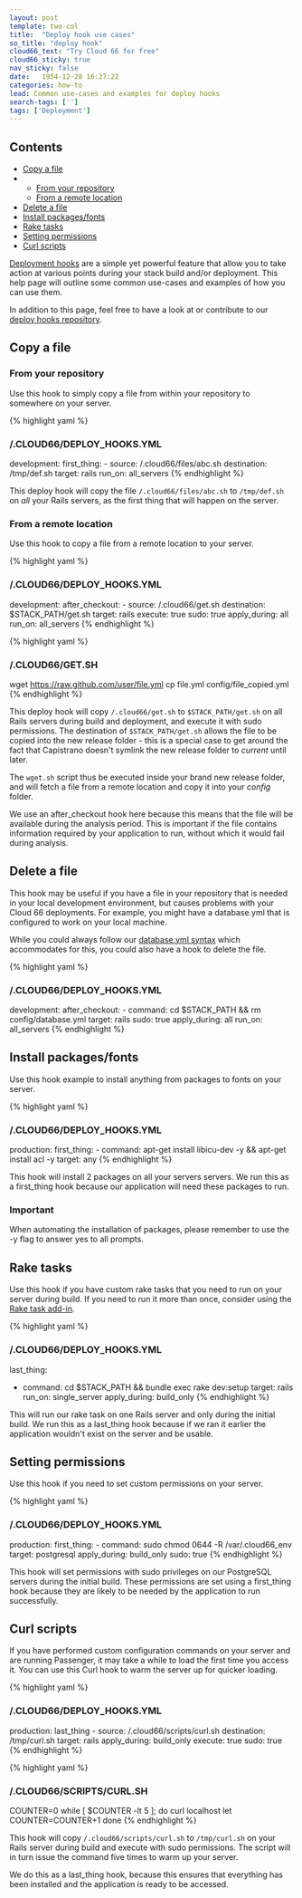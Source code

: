 ```yaml
---
layout: post
template: two-col
title:  "Deploy hook use cases"
so_title: "deploy hook"
cloud66_text: "Try Cloud 66 for free"
cloud66_sticky: true
nav_sticky: false
date:   1954-12-28 16:27:22
categories: how-to
lead: Common use-cases and examples for deploy hooks
search-tags: ['']
tags: ['Deployment']
---
```


<h2>Contents</h2>
<ul class="page-toc">
	<li>
		<a href="#copy">Copy a file</a>
	</li>
	    <li>
            <ul>
                <li><a href="#repo">From your repository</a></li>
            </ul>
            <ul>
                <li><a href="#remote">From a remote location</a></li>
            </ul>
        </li>
	<li>
		<a href="#delete">Delete a file</a>
	</li>
	<li>
		<a href="#install">Install packages/fonts</a>
	</li>
	<li>
		<a href="#rake">Rake tasks</a>
	</li>
	<li>
		<a href="#permissions">Setting permissions</a>
	</li>
	<li>
		<a href="#curl">Curl scripts</a>
	</li>
</ul>

[Deployment hooks](/stack-features/deploy-hooks.html) are a simple yet powerful feature that allow you to take action at various points during your stack build and/or deployment. This help page will outline some common use-cases and examples of how you can use them.

In addition to this page, feel free to have a look at or contribute to our <a href="https://github.com/cloud66/deploy_hooks" target="_blank">deploy hooks repository</a>.

<h2 id="copy">Copy a file</h2>

<h3 id="repo">From your repository</h3>

Use this hook to simply copy a file from within your repository to somewhere on your server.

{% highlight yaml %}
### /.CLOUD66/DEPLOY_HOOKS.YML ###

development:
    first_thing:
      - source: /.cloud66/files/abc.sh
        destination: /tmp/def.sh
        target: rails
        run_on: all_servers
{% endhighlight %}

This deploy hook will copy the file `/.cloud66/files/abc.sh` to `/tmp/def.sh` on _all_ your Rails servers, as the first thing that will happen on the server.

<h3 id="remote">From a remote location</h3>

Use this hook to copy a file from a remote location to your server.

{% highlight yaml %}
### /.CLOUD66/DEPLOY_HOOKS.YML ###

development:
    after_checkout:
      - source: /.cloud66/get.sh
        destination: $STACK_PATH/get.sh
        target: rails
        execute: true
        sudo: true
        apply_during: all
        run_on: all_servers
{% endhighlight %}

{% highlight yaml %}
### /.CLOUD66/GET.SH ###

wget https://raw.github.com/user/file.yml
cp file.yml config/file_copied.yml
{% endhighlight %}

This deploy hook will copy `/.cloud66/get.sh` to `$STACK_PATH/get.sh` on all Rails servers during build and deployment, and execute it with sudo permissions. The destination of `$STACK_PATH/get.sh` allows the file to be copied into the new release folder - this is a special case to get around the fact that Capistrano doesn't symlink the new release folder to _current_ until later.

The `wget.sh` script thus be executed inside your brand new release folder, and will fetch a file from a remote location and copy it into your _config_ folder.

We use an after_checkout hook here because this means that the file will be available during the analysis period. This is important if the file contains information required by your application to run, without which it would fail during analysis.

<h2 id="delete">Delete a file</h2>

This hook may be useful if you have a file in your repository that is needed in your local development environment, but causes problems with your Cloud 66 deployments. For example, you might have a database.yml
that is configured to work on your local machine.

While you could always follow our [database.yml syntax](/stacks/rails-stacks.html) which accommodates for this, you could also have a hook to delete the file.

{% highlight yaml %}
### /.CLOUD66/DEPLOY_HOOKS.YML ###

development:
    after_checkout:
      - command: cd $STACK_PATH && rm config/database.yml
        target: rails
        sudo: true
        apply_during: all
        run_on: all_servers
{% endhighlight %}

<h2 id="install">Install packages/fonts</h2>

Use this hook example to install anything from packages to fonts on your server.

{% highlight yaml %}
### /.CLOUD66/DEPLOY_HOOKS.YML ###

production:
    first_thing:
      - command: apt-get install libicu-dev -y && apt-get install acl -y
        target: any
{% endhighlight %}

This hook will install 2 packages on all your servers servers. We run this as a first_thing hook because our application will need these packages to run.

<div class="notice">
    <h3>Important</h3>
    <p>When automating the installation of packages, please remember to use the -y flag to answer yes to all prompts.</p>
</div>

<h2 id="rake">Rake tasks</h2>

Use this hook if you have custom rake tasks that you need to run on your server during build. If you need to run it more than once, consider using the [Rake task add-in](/add-ins/rake-task.html).

{% highlight yaml %}
### /.CLOUD66/DEPLOY_HOOKS.YML ###

last_thing:
  - command: cd $STACK_PATH && bundle exec rake dev:setup
    target: rails
    run_on: single_server
    apply_during: build_only
{% endhighlight %}

This will run our rake task on one Rails server and only during the initial build. We run this as a last_thing hook because if we ran it earlier the application wouldn't exist on the server and be usable.

<h2 id="permissions">Setting permissions</h2>
Use this hook if you need to set custom permissions on your server.

{% highlight yaml %}
### /.CLOUD66/DEPLOY_HOOKS.YML ###

production:
    first_thing:
      - command: sudo chmod 0644 -R /var/.cloud66_env
        target: postgresql
        apply_during: build_only
        sudo: true
{% endhighlight %}

This hook will set permissions with sudo privileges on our PostgreSQL servers during the initial build. These permissions are set using a first_thing hook because they are likely to be needed by the application to run successfully.

<h2 id="curl">Curl scripts</h2>
If you have performed custom configuration commands on your server and are running Passenger, it may take a while to load the first time you access it. You can use this Curl hook to warm the server up for quicker loading.

{% highlight yaml %}
### /.CLOUD66/DEPLOY_HOOKS.YML ###

production:
    last_thing
      - source: /.cloud66/scripts/curl.sh
        destination: /tmp/curl.sh
        target: rails
        apply_during: build_only
        execute: true
        sudo: true
{% endhighlight %}

{% highlight yaml %}
### /.CLOUD66/SCRIPTS/CURL.SH ###

COUNTER=0
while [  $COUNTER -lt 5 ]; do
    curl localhost
    let COUNTER=COUNTER+1
done
{% endhighlight %}

This hook will copy `/.cloud66/scripts/curl.sh` to `/tmp/curl.sh` on your Rails server during build and execute with sudo permissions. The script will in turn issue the command five times to warm up your server.

We do this as a last_thing hook, because this ensures that everything has been installed and the application is ready to be accessed.
